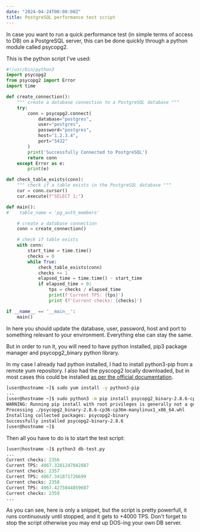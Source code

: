 ```yaml
---
date: "2024-04-24T00:00:00Z"
title: PostgreSQL performance test script
---
```



In case you want to run a quick performance test (in simple terms of access to DB) on a PostgreSQL server, this can be done quickly through a python module called psycopg2.

This is the python script I've used:

```python
#!/usr/bin/python3
import psycopg2
from psycopg2 import Error
import time

def create_connection():
    """ create a database connection to a PostgreSQL database """
    try:
        conn = psycopg2.connect(
            database="postgres",
            user="postgres",
            password="postgres",
            host="1.2.3.4",
            port="5432"
        )
        print('Successfully Connected to PostgreSQL')
        return conn
    except Error as e:
        print(e)

def check_table_exists(conn):
    """ check if a table exists in the PostgreSQL database """
    cur = conn.cursor()
    cur.execute(f"SELECT 1;")

def main():
#    table_name = 'pg_auth_members'

    # create a database connection
    conn = create_connection()

    # check if table exists
    with conn:
        start_time = time.time()
        checks = 0
        while True:
            check_table_exists(conn)
            checks += 1
            elapsed_time = time.time() - start_time
            if elapsed_time > 0:
                tps = checks / elapsed_time
                print(f'Current TPS: {tps}')
                print (f'Current checks: {checks}')

if __name__ == '__main__':
    main()

```

In here you should update the database, user, password, host and port to something relevant to your environment.
Everything else can stay the same.

But in order to run it, you will need to have python installed, pip3 package manager and psycopg2_binary python library.

In my case I already had python installed, I had to install python3-pip from a remote yum repository. I also had the pyscopg2 locally downloaded, but in most cases this could be installed [as per the official documentation](https://www.psycopg.org/install/).

```bash
[user@hostname ~]$ sudo yum install -y python3-pip
...
[user@hostname ~]$ sudo python3 -m pip install psycopg2_binary-2.8.6-cp36-cp36m-manylinux1_x86_64.whl
WARNING: Running pip install with root privileges is generally not a good idea. Try `__main__.py install --user` instead.
Processing ./psycopg2_binary-2.8.6-cp36-cp36m-manylinux1_x86_64.whl
Installing collected packages: psycopg2-binary
Successfully installed psycopg2-binary-2.8.6
[user@hostname ~]$

```

Then all you have to do is to start the test script:
```python
[user@hostname ~]$ python3 db-test.py
...
Current checks: 2356
Current TPS: 4067.3281247042887
Current checks: 2357
Current TPS: 4067.341871726699
Current checks: 2358
Current TPS: 4067.4275044859687
Current checks: 2359
...
```

As you can see, here is only a snippet, but the script is pretty powerfull, it runs continuously until stopped, and it gets to +4000 TPS. Don't forget to stop the script otherwise you may end up DOS-ing your own DB server.

